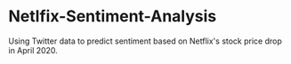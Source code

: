# Netlfix-Sentiment-Analysis
Using Twitter data to predict sentiment based on Netflix's stock price drop in April 2020.
